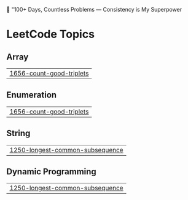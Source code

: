 🚀 "100+ Days, Countless Problems — Consistency is My Superpower

<!---LeetCode Topics Start-->
# LeetCode Topics
## Array
|  |
| ------- |
| [1656-count-good-triplets](https://github.com/musk1444/leetcode_codes/tree/master/1656-count-good-triplets) |
## Enumeration
|  |
| ------- |
| [1656-count-good-triplets](https://github.com/musk1444/leetcode_codes/tree/master/1656-count-good-triplets) |
## String
|  |
| ------- |
| [1250-longest-common-subsequence](https://github.com/musk1444/leetcode_codes/tree/master/1250-longest-common-subsequence) |
## Dynamic Programming
|  |
| ------- |
| [1250-longest-common-subsequence](https://github.com/musk1444/leetcode_codes/tree/master/1250-longest-common-subsequence) |
<!---LeetCode Topics End-->

